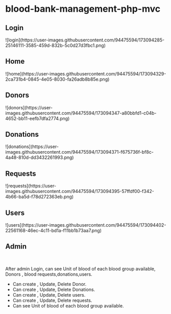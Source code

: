 <h1>blood-bank-management-php-mvc</h1>
<h2>Login</h2>
![login](https://user-images.githubusercontent.com/94475594/173094285-25146111-3585-459d-832b-5c0d27d3fbc1.png)
<h2>Home</h2>
![home](https://user-images.githubusercontent.com/94475594/173094329-2ca731b4-0845-4e05-8030-fa26adb8b85e.png)
<h2>Donors</h2>
![donors](https://user-images.githubusercontent.com/94475594/173094347-a80bbfd1-c04b-4652-bb11-eefb7dfa2774.png)
<h2>Donations</h2>
![donations](https://user-images.githubusercontent.com/94475594/173094371-f675736f-bf8c-4a48-810d-dd3432261993.png)
<h2>Requests</h2>
![requests](https://user-images.githubusercontent.com/94475594/173094395-57ffdf00-f342-4b66-ba5d-f78d272363eb.png)
<h2>Users</h2>
![users](https://user-images.githubusercontent.com/94475594/173094402-22561168-46ec-4c11-bd1a-f11bb1b73aa7.png)
<br>
<h2>Admin</h2>
<br>
<p>
After admin Login, can see Unit of blood of each blood group available,  Donors , blood requests,donations,users.
  <ul>
    <li>Can create , Update, Delete Donor.</li>
    <li>Can create , Update, Delete Donations.</li>
    <li>Can create , Update, Delete users.</li>
    <li>Can create , Update, Delete requests.</li>
    <li>Can see Unit of blood of each blood group available.</li>
    </ul>
 </p>

